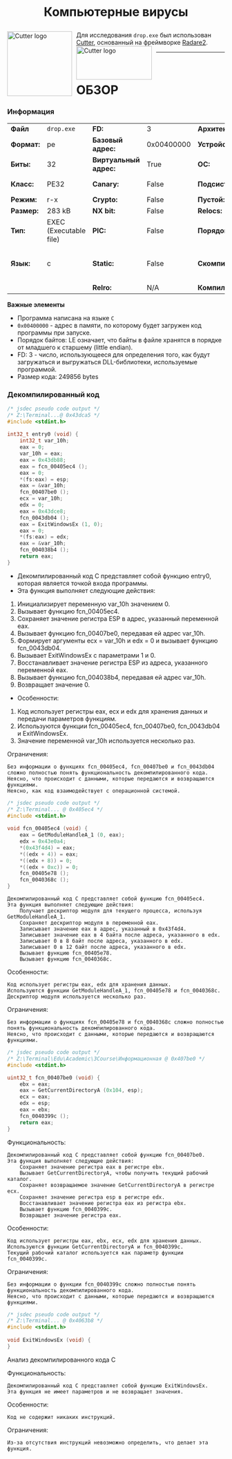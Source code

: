 # <p align="center">Компьютерные вирусы</p>

<img width="150" height="150" align="center" style="float: left; margin: 0 10px 0 0;" alt="Cutter logo" src="https://raw.githubusercontent.com/rizinorg/cutter/dev/src/img/cutter.svg?sanitize=true"> Для исследования `drop.exe` был использован [Cutter](https://cutter.re/), основанный на фреймворке [Radare2](https://www.radare.org/n/radare2.html).<img width="175" height="78" align="center" style="float: left; margin: 0 10px 0 0;" alt="Cutter logo" src="https://github.com/radareorg/radare2/raw/master/doc/images/r2emoji.png">

---

<br>

# ОБЗОР
### Информация

| | | | | | |
---|---|---|---|---|---
|**Файл** | `drop.exe` | **FD:** | 3 | **Архитектура:** | x86 |
|**Формат:**|pe|**Базовый адрес:**|0x00400000|**Устройство:**|i386|
|**Биты:**|32|**Виртуальный адрес:**|True|**ОС:**|windows|
|**Класс:**|PE32|**Canary:**|False|**Подсистема:**|Windows GUI|
|**Режим:**|r-x|**Crypto:**|False|**Пустой:**|False|
|**Размер:**|283 kB|**NX bit:**|False|**Relocs:**|False|
|**Тип:**|EXEC (Executable file)|**PIC:**|False|**Порядок байтов:**|LE|
|**Язык:**|c|**Static:**|False|**Скомпилирован:**|Jun 20 06:22:17 1992 UTC+8|
|| |**Relro:**|N/A|**Компилятор:**|Н/Д|

**Важные элементы** 

+ Программа написана на языке `C`
+ `0x00400000` - адрес в памяти, по которому будет загружен код программы при запуске.
+ Порядок байтов: LE означает, что байты в файле хранятся в порядке от младшего к старшему (little endian).
+ FD: 3 - число, использующееся для определения того, как будут загружаться и выгружаться DLL-библиотеки, используемые программой.
+ Размер кода: 249856 bytes

### Декомпилированный код
```c
/* jsdec pseudo code output */
/* Z:\Terminal...@ 0x43dca5 */
#include <stdint.h>
 
int32_t entry0 (void) {
    int32_t var_10h;
    eax = 0;
    var_10h = eax;
    eax = 0x43db88;
    eax = fcn_00405ec4 ();
    eax = 0;
    *(fs:eax) = esp;
    eax = &var_10h;
    fcn_00407be0 ();
    ecx = var_10h;
    edx = 0;
    eax = 0x43dce8;
    fcn_0043db04 ();
    eax = ExitWindowsEx (1, 0);
    eax = 0;
    *(fs:eax) = edx;
    eax = &var_10h;
    fcn_004038b4 ();
    return eax;
}
```

+ Декомпилированный код C представляет собой функцию entry0, которая является точкой входа программы.
+ Эта функция выполняет следующие действия:
 1. Инициализирует переменную var_10h значением 0.
 2. Вызывает функцию fcn_00405ec4.
 3. Сохраняет значение регистра ESP в адрес, указанный переменной eax.
 4. Вызывает функцию fcn_00407be0, передавая ей адрес var_10h.
 5. Формирует аргументы ecx = var_10h и edx = 0 и вызывает функцию fcn_0043db04.
 6. Вызывает ExitWindowsEx с параметрами 1 и 0.
 7. Восстанавливает значение регистра ESP из адреса, указанного переменной eax.
 8. Вызывает функцию fcn_004038b4, передавая ей адрес var_10h.
 9. Возвращает значение 0.

+ Особенности:
1. Код использует регистры eax, ecx и edx для хранения данных и передачи параметров функциям.
2. Используются функции fcn_00405ec4, fcn_00407be0, fcn_0043db04 и ExitWindowsEx.
3. Значение переменной var_10h используется несколько раз.

Ограничения:

    Без информации о функциях fcn_00405ec4, fcn_00407be0 и fcn_0043db04 сложно полностью понять функциональность декомпилированного кода.
    Неясно, что происходит с данными, которые передаются и возвращаются функциями.
    Неясно, как код взаимодействует с операционной системой.

```c
/* jsdec pseudo code output */
/* Z:\Terminal... @ 0x405ec4 */
#include <stdint.h>
 
void fcn_00405ec4 (void) {
    eax = GetModuleHandleA_1 (0, eax);
    edx = 0x43e0a4;
    *(0x43f4d4) = eax;
    *((edx + 4)) = eax;
    *((edx + 8)) = 0;
    *((edx + 0xc)) = 0;
    fcn_00405e78 ();
    fcn_0040368c ();
}
```


    Декомпилированный код C представляет собой функцию fcn_00405ec4.
    Эта функция выполняет следующие действия:
        Получает дескриптор модуля для текущего процесса, используя GetModuleHandleA_1.
        Сохраняет дескриптор модуля в переменной eax.
        Записывает значение eax в адрес, указанный в 0x43f4d4.
        Записывает значение eax в 4 байта после адреса, указанного в edx.
        Записывает 0 в 8 байт после адреса, указанного в edx.
        Записывает 0 в 12 байт после адреса, указанного в edx.
        Вызывает функцию fcn_00405e78.
        Вызывает функцию fcn_0040368c.

Особенности:

    Код использует регистры eax, edx для хранения данных.
    Используются функции GetModuleHandleA_1, fcn_00405e78 и fcn_0040368c.
    Дескриптор модуля используется несколько раз.

Ограничения:

    Без информации о функциях fcn_00405e78 и fcn_0040368c сложно полностью понять функциональность декомпилированного кода.
    Неясно, что происходит с данными, которые передаются и возвращаются функциями.

```c
/* jsdec pseudo code output */
/* Z:\Terminal\Edu\Academic\3Course\Информационная @ 0x407be0 */
#include <stdint.h>

uint32_t fcn_00407be0 (void) {
    ebx = eax;
    eax = GetCurrentDirectoryA (0x104, esp);
    ecx = eax;
    edx = esp;
    eax = ebx;
    fcn_0040399c ();
    return eax;
}
```
Функциональность:

    Декомпилированный код C представляет собой функцию fcn_00407be0.
    Эта функция выполняет следующие действия:
        Сохраняет значение регистра eax в регистре ebx.
        Вызывает GetCurrentDirectoryA, чтобы получить текущий рабочий каталог.
        Сохраняет возвращаемое значение GetCurrentDirectoryA в регистре ecx.
        Сохраняет значение регистра esp в регистре edx.
        Восстанавливает значение регистра eax из регистра ebx.
        Вызывает функцию fcn_0040399c.
        Возвращает значение регистра eax.

Особенности:

    Код использует регистры eax, ebx, ecx, edx для хранения данных.
    Используются функции GetCurrentDirectoryA и fcn_0040399c.
    Текущий рабочий каталог используется как параметр функции fcn_0040399c.

Ограничения:

    Без информации о функции fcn_0040399c сложно полностью понять функциональность декомпилированного кода.
    Неясно, что происходит с данными, которые передаются и возвращаются функциями.
```c
/* jsdec pseudo code output */
/* Z:\Terminal... @ 0x4063b8 */
#include <stdint.h>
 
void ExitWindowsEx (void) {
}
```

Анализ декомпилированного кода C

Функциональность:

    Декомпилированный код C представляет собой функцию ExitWindowsEx.
    Эта функция не имеет параметров и не возвращает значения.

Особенности:

    Код не содержит никаких инструкций.

Ограничения:

    Из-за отсутствия инструкций невозможно определить, что делает эта функция.

